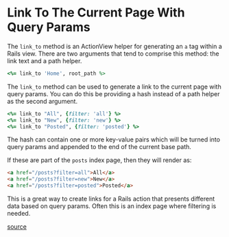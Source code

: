 # Link To The Current Page With Query Params

The `link_to` method is an ActionView helper for generating an `a` tag within a
Rails view. There are two arguments that tend to comprise this method: the link
text and a path helper.

```ruby
<%= link_to 'Home', root_path %>
```

The `link_to` method can be used to generate a link to the current page with
query params. You can do this be providing a hash instead of a path helper as
the second argument.

```ruby
<%= link_to "All", {filter: 'all'} %>
<%= link_to "New", {filter: 'new'} %>
<%= link_to "Posted", {filter: 'posted'} %>
```

The hash can contain one or more key-value pairs which will be turned into
query params and appended to the end of the current base path.

If these are part of the `posts` index page, then they will render as:

```html
<a href="/posts?filter=all">All</a>
<a href="/posts?filter=new">New</a>
<a href="/posts?filter=posted">Posted</a>
```

This is a great way to create links for a Rails action that presents different
data based on query params. Often this is an index page where filtering is
needed.

[source](https://gorails.com/episodes/rails-link-to-current-page-with-params)
